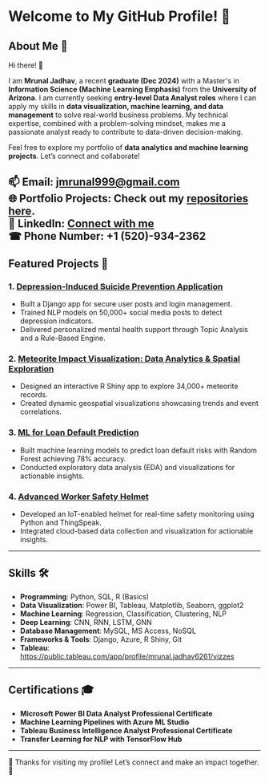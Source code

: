 # Welcome to My GitHub Profile! 🎉

## About Me 👋

Hi there! 👋  

I am **Mrunal Jadhav**, a recent **graduate (Dec 2024)** with a Master's in **Information Science (Machine Learning Emphasis)** from the **University of Arizona**. I am currently seeking **entry-level Data Analyst roles** where I can apply my skills in **data visualization, machine learning, and data management** to solve real-world business problems. My technical expertise, combined with a problem-solving mindset, makes me a passionate analyst ready to contribute to data-driven decision-making.

Feel free to explore my portfolio of **data analytics and machine learning projects**. Let’s connect and collaborate!  

📫 **Email**: [jmrunal999@gmail.com](mailto:jmrunal999@gmail.com)  
🌐 **Portfolio Projects**: Check out my [repositories here](https://github.com/mrunal0699).  
💼 **LinkedIn**: [Connect with me](https://www.linkedin.com/in/mrunal-jadhav-94a36a20a/)  
☎ **Phone Number**: +1 (520)-934-2362
---

## Featured Projects 🚀

### 1. [Depression-Induced Suicide Prevention Application](https://arunkoundinya.github.io/SoulGuard/)
- Built a Django app for secure user posts and login management.
- Trained NLP models on 50,000+ social media posts to detect depression indicators.
- Delivered personalized mental health support through Topic Analysis and a Rule-Based Engine.

### 2. [Meteorite Impact Visualization: Data Analytics & Spatial Exploration](https://info-526-s24.github.io/project-final-VizWizards/)
- Designed an interactive R Shiny app to explore 34,000+ meteorite records.
- Created dynamic geospatial visualizations showcasing trends and event correlations.

### 3. [ML for Loan Default Prediction](https://github.com/mrunal0699/German-Bank-ML-Project)
- Built machine learning models to predict loan default risks with Random Forest achieving 78% accuracy.
- Conducted exploratory data analysis (EDA) and visualizations for actionable insights.

### 4. [Advanced Worker Safety Helmet](https://github.com/mrunal0699/Advanced-Worker-Safety-Helmet)
- Developed an IoT-enabled helmet for real-time safety monitoring using Python and ThingSpeak.
- Integrated cloud-based data collection and visualization for actionable insights.

---

## Skills 🛠️
- **Programming**: Python, SQL, R (Basics)  
- **Data Visualization**: Power BI, Tableau, Matplotlib, Seaborn, ggplot2  
- **Machine Learning**: Regression, Classification, Clustering, NLP  
- **Deep Learning**: CNN, RNN, LSTM, GNN  
- **Database Management**: MySQL, MS Access, NoSQL  
- **Frameworks & Tools**: Django, Azure, R Shiny, Git  
- **Tableau**: https://public.tableau.com/app/profile/mrunal.jadhav6261/vizzes     
---

## Certifications 🎓
- **Microsoft Power BI Data Analyst Professional Certificate**  
- **Machine Learning Pipelines with Azure ML Studio**  
- **Tableau Business Intelligence Analyst Professional Certificate**  
- **Transfer Learning for NLP with TensorFlow Hub**

---

🌟 Thanks for visiting my profile! Let’s connect and make an impact together. 🚀
